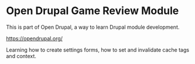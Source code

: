 # Open Drupal Game Review Module

This is part of Open Drupal, a way to learn Drupal module development.

https://opendrupal.org/

Learning how to create settings forms, how to set and invalidate cache tags and context.
